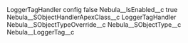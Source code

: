 <?xml version="1.0" encoding="UTF-8"?>
<CustomMetadata xmlns="http://soap.sforce.com/2006/04/metadata" xmlns:xsi="http://www.w3.org/2001/XMLSchema-instance" xmlns:xsd="http://www.w3.org/2001/XMLSchema">
    <label>LoggerTagHandler config</label>
    <protected>false</protected>
    <values>
        <field>Nebula__IsEnabled__c</field>
        <value xsi:type="xsd:boolean">true</value>
    </values>
    <values>
        <field>Nebula__SObjectHandlerApexClass__c</field>
        <value xsi:type="xsd:string">LoggerTagHandler</value>
    </values>
    <values>
        <field>Nebula__SObjectTypeOverride__c</field>
        <value xsi:nil="true"/>
    </values>
    <values>
        <field>Nebula__SObjectType__c</field>
        <value xsi:type="xsd:string">Nebula__LoggerTag__c</value>
    </values>
</CustomMetadata>
